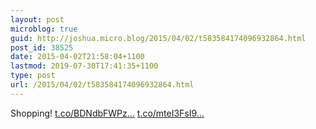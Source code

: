 ```yaml
---
layout: post
microblog: true
guid: http://joshua.micro.blog/2015/04/02/t583584174096932864.html
post_id: 38525
date: 2015-04-02T21:58:04+1100
lastmod: 2019-07-30T17:41:35+1100
type: post
url: /2015/04/02/t583584174096932864.html
---
```

Shopping! [t.co/BDNdbFWPz...](http://t.co/BDNdbFWPzz) [t.co/mteI3FsI9...](http://t.co/mteI3FsI9y)
